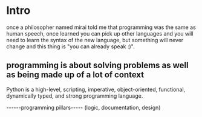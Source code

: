 # Intro

once a philosopher named mirai told me that programming was the same as human speech, once learned you can pick up other languages ​​and you will need to learn the syntax of the new language, but something will never change and this thing is "you can already speak :)".

## programming is about solving problems as well as being made up of a lot of context

Python is a high-level, scripting, imperative, object-oriented, functional, dynamically typed, and strong programming language.

------programming pillars-----
(logic, documentation, design)
